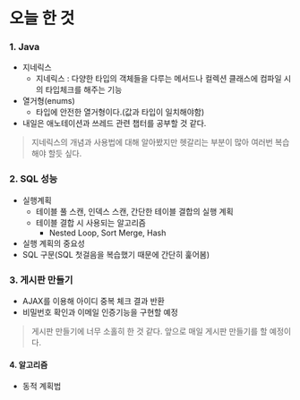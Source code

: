 # 오늘 한 것
### 1. Java
- 지네릭스
    - 지네릭스 : 다양한 타입의 객체들을 다루는 메서드나 컬렉션 클래스에 컴파일 시의 타입체크를 해주는 기능
- 열거형(enums)
    - 타입에 안전한 열거형이다.(값과 타입이 일치해야함)
- 내일은 애노테이션과 쓰레드 관련 챕터를 공부할 것 같다.

> 지네릭스의 개념과 사용법에 대해 알아봤지만 헷갈리는 부분이 많아 여러번 복습해야 할듯 싶다.

### 2. SQL 성능
- 실행계획
    - 테이블 풀 스캔, 인덱스 스캔, 간단한 테이블 결합의 실행 계획
    - 테이블 결합 시 사용되는 알고리즘
        - Nested Loop, Sort Merge, Hash
- 실행 계획의 중요성
- SQL 구문(SQL 첫걸음을 복습했기 때문에 간단히 훑어봄)

### 3. 게시판 만들기
- AJAX를 이용해 아이디 중복 체크 결과 반환
- 비밀번호 확인과 이메일 인증기능을 구현할 예정

> 게시판 만들기에 너무 소홀히 한 것 같다. 앞으로 매일 게시판 만들기를 할 예정이다.

#### 4. 알고리즘
- 동적 계획법
